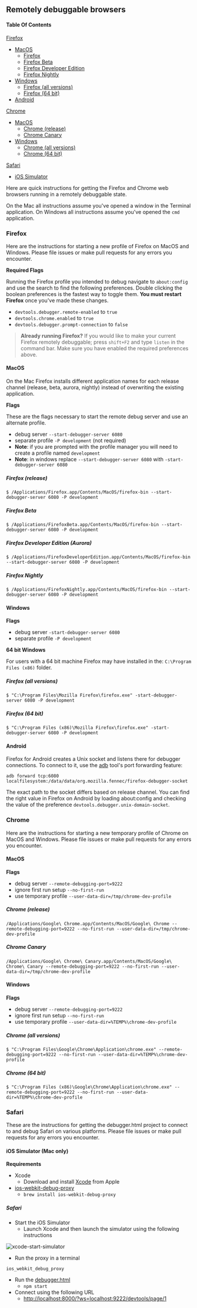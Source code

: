 ## Remotely debuggable browsers

#### Table Of Contents

[Firefox](#firefox)
  * [MacOS](#macos)
    * [Firefox](#firefox-release)
    * [Firefox Beta](#firefox-beta)
    * [Firefox Developer Edition](#firefox-developer-edition-aurora)
    * [Firefox Nightly](#firefox-nightly)
  * [Windows](#windows)
    * [Firefox (all versions)](#firefox-all-versions)
    * [Firefox (64 bit)](#firefox-64-bit)
  * [Android](#android)

[Chrome](#chrome)
  * [MacOS](#macos-1)
    * [Chrome (release)](#chrome-release)
    * [Chrome Canary](#chrome-canary)
  * [Windows](#windows-1)
    * [Chrome (all versions)](#chrome-all-versions)
    * [Chrome (64 bit)](#chrome-64-bit)

[Safari](#safari)
  * [iOS Simulator](#ios-simulator-mac-only)

Here are quick instructions for getting the Firefox and Chrome web browsers running in a remotely debuggable state.

On the Mac all instructions assume you've opened a window in the Terminal application.  On Windows all instructions assume you've opened the `cmd` application.

### Firefox

Here are the instructions for starting a new profile of Firefox on MacOS and Windows.  Please file issues or make pull requests for any errors you encounter.

**Required Flags**

Running the Firefox profile you intended to debug navigate to `about:config` and use the search to find the following preferences.  Double clicking the boolean preferences is the fastest way to toggle them.  **You must restart Firefox** once you've made these changes.

* `devtools.debugger.remote-enabled` to `true`
* `devtools.chrome.enabled` to `true`
* `devtools.debugger.prompt-connection` to `false`

> **Already running Firefox?** If you would like to make your current Firefox remotely debuggable; press `shift+F2` and type `listen` in the command bar.  Make sure you have enabled the required preferences above.

#### MacOS

On the Mac Firefox installs different application names for each release channel (release, beta, aurora, nightly) instead of overwriting the existing application.

**Flags**

These are the flags necessary to start the remote debug server and use an alternate profile.

* debug server `--start-debugger-server 6080`
* separate profile `-P development` (not required)
 * **Note**: if you are prompted with the profile manager you will need to create a profile named `development`
 * **Note**: in windows replace `--start-debugger-server 6080` with `-start-debugger-server 6080`

##### Firefox (release)

```
$ /Applications/Firefox.app/Contents/MacOS/firefox-bin --start-debugger-server 6080 -P development
```

##### Firefox Beta

```
$ /Applications/FirefoxBeta.app/Contents/MacOS/firefox-bin --start-debugger-server 6080 -P development
```

##### Firefox Developer Edition (Aurora)

```
$ /Applications/FirefoxDeveloperEdition.app/Contents/MacOS/firefox-bin --start-debugger-server 6080 -P development
```

##### Firefox Nightly

```
$ /Applications/FirefoxNightly.app/Contents/MacOS/firefox-bin --start-debugger-server 6080 -P development
```

#### Windows

**Flags**

* debug server `-start-debugger-server 6080`
* separate profile `-P development`

**64 bit Windows**

For users with a 64 bit machine Firefox may have installed in the: `C:\Program Files (x86)` folder.

##### Firefox (all versions)

```
$ "C:\Program Files\Mozilla Firefox\firefox.exe" -start-debugger-server 6080 -P development
```

##### Firefox (64 bit)

```
$ "C:\Program Files (x86)\Mozilla Firefox\firefox.exe" -start-debugger-server 6080 -P development
```

#### Android

Firefox for Android creates a Unix socket and listens there for debugger connections. To connect to it, use the [adb](https://developer.android.com/studio/command-line/adb.html) tool's port forwarding feature:

```
adb forward tcp:6080 localfilesystem:/data/data/org.mozilla.fennec/firefox-debugger-socket
```

The exact path to the socket differs based on release channel. You can find the right value in Firefox on Android by loading about:config and checking the value of the preference ``devtools.debugger.unix-domain-socket``.

### Chrome

Here are the instructions for starting a new temporary profile of Chrome on MacOS and Windows.  Please file issues or make pull requests for any errors you encounter.

#### MacOS

**Flags**

* debug server `--remote-debugging-port=9222`
* ignore first run setup `--no-first-run`
* use temporary profile `--user-data-dir=/tmp/chrome-dev-profile`

##### Chrome (release)

```
/Applications/Google\ Chrome.app/Contents/MacOS/Google\ Chrome --remote-debugging-port=9222 --no-first-run --user-data-dir=/tmp/chrome-dev-profile
```

##### Chrome Canary

```
/Applications/Google\ Chrome\ Canary.app/Contents/MacOS/Google\ Chrome\ Canary --remote-debugging-port=9222 --no-first-run --user-data-dir=/tmp/chrome-dev-profile
```

#### Windows

**Flags**

* debug server `--remote-debugging-port=9222`
* ignore first run setup `--no-first-run`
* use temporary profile `--user-data-dir=%TEMP%\chrome-dev-profile`

##### Chrome (all versions)

```
$ "C:\Program Files\Google\Chrome\Application\chrome.exe" --remote-debugging-port=9222 --no-first-run --user-data-dir=%TEMP%\chrome-dev-profile
```

##### Chrome (64 bit)

```
$ "C:\Program Files (x86)\Google\Chrome\Application\chrome.exe" --remote-debugging-port=9222 --no-first-run --user-data-dir=%TEMP%\chrome-dev-profile
```

### Safari

These are the instructions for getting the debugger.html project to connect to and debug Safari on various platforms. Please file issues or make pull requests for any errors you encounter.

#### iOS Simulator (Mac only)

**Requirements**

* Xcode
  * Download and install [Xcode](https://developer.apple.com/xcode/) from Apple
* [ios-webkit-debug-proxy](https://github.com/google/ios-webkit-debug-proxy)
  * `brew install ios-webkit-debug-proxy`

##### Safari

* Start the iOS Simulator
  * Launch Xcode and then launch the simulator using the following instructions

![xcode-start-simulator](https://cloud.githubusercontent.com/assets/2134/18512759/debce848-7a8a-11e6-981f-1a0017eb098e.png)


* Run the proxy in a terminal

```shell
ios_webkit_debug_proxy
```

* Run the [debugger.html](https://github.com/devtools-html/debugger.html)
  * `npm start`
* Connect using the following URL  
  * [http://localhost:8000/?ws=localhost:9222/devtools/page/1](http://localhost:8000/?ws=localhost:9222/devtools/page/1)
